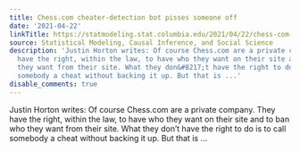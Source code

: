```yaml
---
title: Chess.com cheater-detection bot pisses someone off
date: '2021-04-22'
linkTitle: https://statmodeling.stat.columbia.edu/2021/04/22/chess-com-cheater-detection-bot-pisses-someone-off/
source: Statistical Modeling, Causal Inference, and Social Science
description: 'Justin Horton writes: Of course Chess.com are a private company. They
  have the right, within the law, to have who they want on their site and to ban who
  they want from their site. What they don&#8217;t have the right to do is to call
  somebody a cheat without backing it up. But that is ...'
disable_comments: true
---
```

Justin Horton writes: Of course Chess.com are a private company. They have the right, within the law, to have who they want on their site and to ban who they want from their site. What they don&#8217;t have the right to do is to call somebody a cheat without backing it up. But that is ...